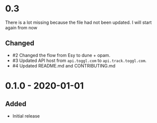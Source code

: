 # 0.3

There is a lot missing because the file had not been updated. I will start again from now

## Changed

- #2 Changed the flow from Esy to dune + opam.
- #3 Updated API host from `api.toggl.com` to `api.track.toggl.com`.
- #4 Updated README.md and CONTRIBUTING.md

# 0.1.0 - 2020-01-01

## Added

- Initial release
